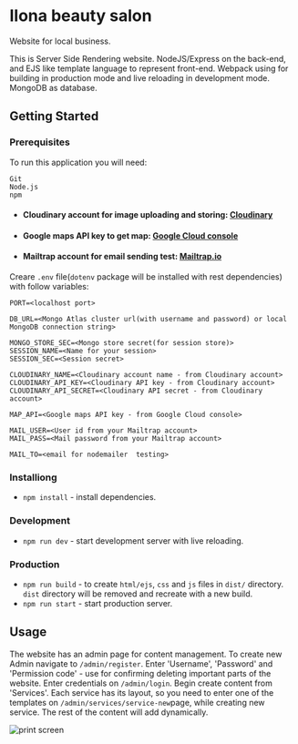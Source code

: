 # Ilona beauty salon

Website for local business.

This is Server Side Rendering website. NodeJS/Express on the back-end, and EJS like template language to represent front-end. Webpack using for building in production mode and live reloading in development mode. MongoDB as database.

## Getting Started

### Prerequisites

To run this application you will need:

```
Git
Node.js
npm
```

- #### Cloudinary account for image uploading and storing: [Cloudinary](https://cloudinary.com/)
- #### Google maps API key to get map: [Google Cloud console](https://console.cloud.google.com/projectselector2/apis/credentials?pli=1&supportedpurview=project)
- #### Mailtrap account for email sending test: [Mailtrap.io](https://mailtrap.io/)

Creare `.env` file(`dotenv` package will be installed with rest dependencies) with follow variables:

```
PORT=<localhost port>

DB_URL=<Mongo Atlas cluster url(with username and password) or local MongoDB connection string>

MONGO_STORE_SEC=<Mongo store secret(for session store)>
SESSION_NAME=<Name for your session>
SESSION_SEC=<Session secret>

CLOUDINARY_NAME=<Cloudinary account name - from Cloudinary account>
CLOUDINARY_API_KEY=<Cloudinary API key - from Cloudinary account>
CLOUDINARY_API_SECRET=<Cloudinary API secret - from Cloudinary account>

MAP_API=<Google maps API key - from Google Cloud console>

MAIL_USER=<User id from your Mailtrap account>
MAIL_PASS=<Mail password from your Mailtrap account>

MAIL_TO=<email for nodemailer  testing>
```

### Installiong

- `npm install` - install dependencies.

### Development

- `npm run dev` - start development server with live reloading.

### Production

- `npm run build` - to create `html/ejs`, `css` and `js` files in `dist/` directory. `dist` directory will be removed and recreate with a new build.
- `npm run start` - start production server.

## Usage

The website has an admin page for content management. To create new Admin navigate to `/admin/register`. Enter 'Username', 'Password' and 'Permission code' - use for confirming deleting important parts of the website.
Enter credentials on `/admin/login`. Begin create content from 'Services'. Each service has its layout, so you need to enter one of the templates on `/admin/services/service-new`page, while creating new service. The rest of the content will add dynamically.

![print screen](https://github.com/davidhanenko/website_beauty-salon/tree/main/src/imgs/screen-shot_admin.png)
